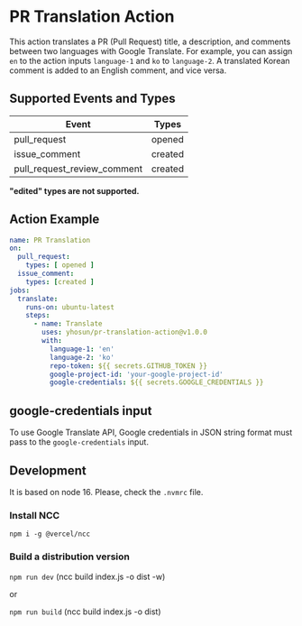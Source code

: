 # PR Translation Action

This action translates a PR (Pull Request) title, a description, and comments between two languages with Google Translate.
For example, you can assign `en` to the action inputs `language-1` and `ko` to `language-2`.
A translated Korean comment is added to an English comment, and vice versa.

## Supported Events and Types
| Event         | Types       |
| -----------   | ----------- |
| pull_request  | opened      |
| issue_comment | created     |
| pull_request_review_comment| created |

**"edited" types are not supported.**

## Action Example
```yml
name: PR Translation
on:
  pull_request:
    types: [ opened ]
  issue_comment:
    types: [created ]
jobs:
  translate:
    runs-on: ubuntu-latest
    steps:
      - name: Translate
        uses: yhosun/pr-translation-action@v1.0.0
        with:
          language-1: 'en'
          language-2: 'ko'
          repo-token: ${{ secrets.GITHUB_TOKEN }}
          google-project-id: 'your-google-project-id'
          google-credentials: ${{ secrets.GOOGLE_CREDENTIALS }}
```

## google-credentials input
To use Google Translate API, Google credentials in JSON string format must pass to the `google-credentials` input.

## Development
It is based on node 16.  Please, check the `.nvmrc` file.

### Install NCC
```shell
npm i -g @vercel/ncc
```

### Build a distribution version
`npm run dev` (ncc build index.js -o dist -w)

or

`npm run build` (ncc build index.js -o dist)
